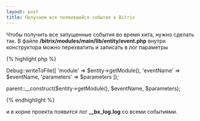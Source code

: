 ```yaml
---
layout: post
title: Получаем все появившийся события в Bitrix
---
```


Чтобы получить все запущенные события во время хита, нужно сделать так.
В файле **/bitrix/modules/main/lib/entity/event.php** внутри конструктора можно перехватить и записать в лог параметры

{% highlight php %}

Debug::writeToFile([
    'module' => $entity->getModule(),
    'eventName' => $eventName,
    'parameters' => $parameters
]);

parent::__construct($entity->getModule(), $eventName, $parameters);

{% endhighlight %}


и в корне проекта появится лог **__bx_log.log** со всеми событиями.